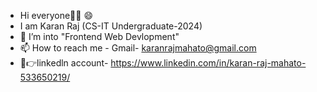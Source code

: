 - Hi everyone👋👋 😄
- I am Karan Raj (CS-IT Undergraduate-2024)
- 🏹 I’m into "Frontend Web Devlopment"
- 📫 How to reach me - Gmail- karanrajmahato@gmail.com
- 🤝👉linkedln account- https://www.linkedin.com/in/karan-raj-mahato-533650219/
